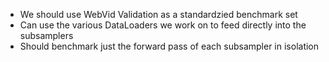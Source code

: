 * We should use WebVid Validation as a standardzied benchmark set
* Can use the various DataLoaders we work on to feed directly into the subsamplers
* Should benchmark just the forward pass of each subsampler in isolation